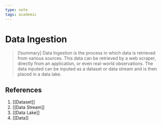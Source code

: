 ```yaml
---
type: note
tags: academic
---
```

# Data Ingestion

> [!summary] 
> Data Ingestion is the process in which data is retrieved from various sources. This data can be retrieved by a web scraper, directly from an application, or even real-world observations. The data inputed can be inputed as a dataset or data stream and is then placed in a data lake.

## References
1. [[Dataset]]
2. [[Data Stream]]
3. [[Data Lake]]
4. [[Data]]